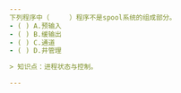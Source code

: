```yaml
---
下列程序中（　　　）程序不是spool系统的组成部分。
- ( ) A.预输入 
- ( ) B.缓输出 
- ( ) C.通道 
- ( ) D.井管理

> 知识点：进程状态与控制。

---
```

